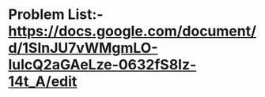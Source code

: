 # Problem List:- https://docs.google.com/document/d/1SInJU7vWMgmLO-lulcQ2aGAeLze-0632fS8Iz-14t_A/edit